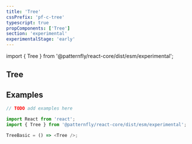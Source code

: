 ```yaml
---
title: 'Tree'
cssPrefix: 'pf-c-tree'
typescript: true
propComponents: ['Tree']
section: 'experimental'
experimentalStage: 'early'
---
```


import { Tree } from '@patternfly/react-core/dist/esm/experimental';

## Tree

## Examples

```js title=Basic
// TODO add examples here

import React from 'react';
import { Tree } from '@patternfly/react-core/dist/esm/experimental';

TreeBasic = () => <Tree />;
```
